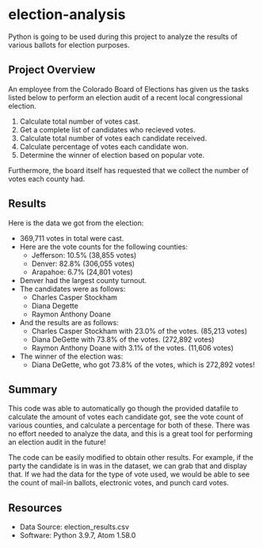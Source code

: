 # election-analysis
Python is going to be used during this project to analyze the results of various ballots for election purposes.

## Project Overview
An employee from the Colorado Board of Elections has given us the tasks listed below to perform an election audit of a recent local congressional election.

1. Calculate total number of votes cast.
2. Get a complete list of candidates who recieved votes.
3. Calculate total number of votes each candidate received.
4. Calculate percentage of votes each candidate won.
5. Determine the winner of election based on popular vote.

Furthermore, the board itself has requested that we collect the number of votes each county had.

## Results
Here is the data we got from the election:
- 369,711 votes in total were cast.
- Here are the vote counts for the following counties:
  - Jefferson: 10.5% (38,855 votes)
  - Denver: 82.8% (306,055 votes)
  - Arapahoe: 6.7% (24,801 votes)
- Denver had the largest county turnout.
- The candidates were as follows:
  - Charles Casper Stockham
  - Diana Degette
  - Raymon Anthony Doane
- And the results are as follows:
  - Charles Casper Stockham with 23.0% of the votes. (85,213 votes)
  - Diana DeGette with 73.8% of the votes. (272,892 votes)
  - Raymon Anthony Doane with 3.1% of the votes. (11,606 votes)
- The winner of the election was:
  - Diana DeGette, who got 73.8% of the votes, which is 272,892 votes!

## Summary

This code was able to automatically go though the provided datafile to calculate the amount of votes each candidate got, see the vote count of various counties, and calculate a percentage for both of these. There was no effort needed to analyze the data, and this is a great tool for performing an election audit in the future!

The code can be easily modified to obtain other results. For example, if the party the candidate is in was in the dataset, we can grab that and display that. If we had the data for the type of vote used, we would be able to see the count of mail-in ballots, electronic votes, and punch card votes.

## Resources
- Data Source: election_results.csv
- Software: Python 3.9.7, Atom 1.58.0
